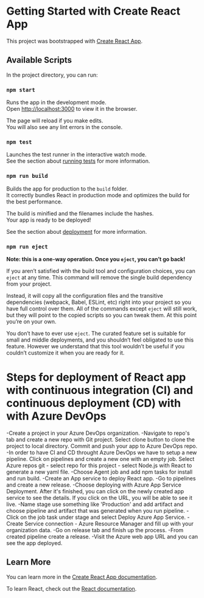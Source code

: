 # Getting Started with Create React App

This project was bootstrapped with [Create React App](https://github.com/facebook/create-react-app).

## Available Scripts

In the project directory, you can run:

### `npm start`

Runs the app in the development mode.\
Open [http://localhost:3000](http://localhost:3000) to view it in the browser.

The page will reload if you make edits.\
You will also see any lint errors in the console.

### `npm test`

Launches the test runner in the interactive watch mode.\
See the section about [running tests](https://facebook.github.io/create-react-app/docs/running-tests) for more information.

### `npm run build`

Builds the app for production to the `build` folder.\
It correctly bundles React in production mode and optimizes the build for the best performance.

The build is minified and the filenames include the hashes.\
Your app is ready to be deployed!

See the section about [deployment](https://facebook.github.io/create-react-app/docs/deployment) for more information.

### `npm run eject`

**Note: this is a one-way operation. Once you `eject`, you can’t go back!**

If you aren’t satisfied with the build tool and configuration choices, you can `eject` at any time. This command will remove the single build dependency from your project.

Instead, it will copy all the configuration files and the transitive dependencies (webpack, Babel, ESLint, etc) right into your project so you have full control over them. All of the commands except `eject` will still work, but they will point to the copied scripts so you can tweak them. At this point you’re on your own.

You don’t have to ever use `eject`. The curated feature set is suitable for small and middle deployments, and you shouldn’t feel obligated to use this feature. However we understand that this tool wouldn’t be useful if you couldn’t customize it when you are ready for it.

# Steps for deployment of React app with continuous integration (CI) and continuous deployment (CD) with with Azure DevOps

-Create a project in your Azure DevOps organization.
-Navigate to repo's tab and create a new repo with Git project. Select clone button to clone the project to local directory. Commit and push your app to Azure DevOps repo.
-In order to have CI and CD throught Azure DevOps we have to setup a new pipeline. Click on pipelines and create a new one with an empty job. Select Azure repos git - select repo for this project - select Node.js with React to generate a new yaml file.
-Choose Agent job and add npm tasks for install and run build.
-Create an App service to deploy React app.
-Go to pipelines and create a new release.
-Choose deploying with Azure App Service Deployment. After it's finished, you can click on the newly created app service to see the details. If you click on the URL, you will be able to see it live.
-Name stage use something like 'Production' and add artifact and choose pipeline and artifact that was generated when you run pipeline.
-Click on the job task under stage and select Deploy Azure App Service.
-Create Service connection - Azure Resource Manager and fill up with your organization data.
-Go on release tab and finish up the process.
-From created pipeline create a release.
-Visit the Azure web app URL and you can see the app deployed.
## Learn More

You can learn more in the [Create React App documentation](https://facebook.github.io/create-react-app/docs/getting-started).

To learn React, check out the [React documentation](https://reactjs.org/).
